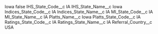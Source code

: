 <?xml version="1.0" encoding="UTF-8"?>
<CustomMetadata xmlns="http://soap.sforce.com/2006/04/metadata" xmlns:xsi="http://www.w3.org/2001/XMLSchema-instance" xmlns:xsd="http://www.w3.org/2001/XMLSchema">
    <label>Iowa</label>
    <protected>false</protected>
    <values>
        <field>IHS_State_Code__c</field>
        <value xsi:type="xsd:string">IA</value>
    </values>
    <values>
        <field>IHS_State_Name__c</field>
        <value xsi:type="xsd:string">Iowa</value>
    </values>
    <values>
        <field>Indices_State_Code__c</field>
        <value xsi:type="xsd:string">IA</value>
    </values>
    <values>
        <field>Indices_State_Name__c</field>
        <value xsi:type="xsd:string">IA</value>
    </values>
    <values>
        <field>MI_State_Code__c</field>
        <value xsi:type="xsd:string">IA</value>
    </values>
    <values>
        <field>MI_State_Name__c</field>
        <value xsi:type="xsd:string">IA</value>
    </values>
    <values>
        <field>Platts_Name__c</field>
        <value xsi:type="xsd:string">Iowa</value>
    </values>
    <values>
        <field>Platts_State_Code__c</field>
        <value xsi:type="xsd:string">IA</value>
    </values>
    <values>
        <field>Ratings_State_Code__c</field>
        <value xsi:type="xsd:string">IA</value>
    </values>
    <values>
        <field>Ratings_State_Name__c</field>
        <value xsi:type="xsd:string">IA</value>
    </values>
    <values>
        <field>Referral_Country__c</field>
        <value xsi:type="xsd:string">USA</value>
    </values>
</CustomMetadata>
